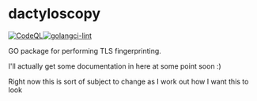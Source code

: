 # dactyloscopy 
[![CodeQL](https://github.com/LeeBrotherston/dactyloscopy/actions/workflows/codeql-analysis.yml/badge.svg)](https://github.com/LeeBrotherston/dactyloscopy/actions/workflows/codeql-analysis.yml)[![golangci-lint](https://github.com/LeeBrotherston/dactyloscopy/actions/workflows/golangci-lint.yml/badge.svg)](https://github.com/LeeBrotherston/dactyloscopy/actions/workflows/golangci-lint.yml)


GO package for performing TLS fingerprinting.

I'll actually get some documentation in here at some point soon :)

Right now this is sort of subject to change as I work out how I want this to look
